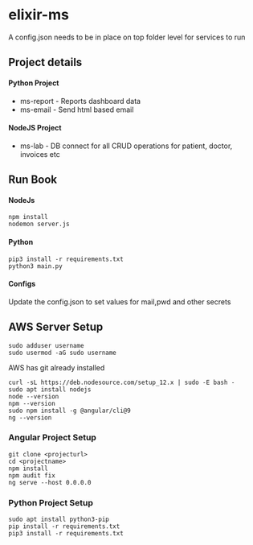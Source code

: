# elixir-ms
A config.json needs to be in place on top folder level for services to run

## Project details
#### Python Project
- ms-report    -  Reports dashboard data 
- ms-email     -  Send html based email
#### NodeJS Project
- ms-lab       -  DB connect for all CRUD operations for patient, doctor, invoices etc

## Run Book
#### NodeJs
```
npm install
nodemon server.js
```
#### Python
```
pip3 install -r requirements.txt
python3 main.py
```
#### Configs
Update the config.json to set values for mail,pwd and other secrets

## AWS Server Setup
```
sudo adduser username
sudo usermod -aG sudo username
```
AWS has git already installed

```
curl -sL https://deb.nodesource.com/setup_12.x | sudo -E bash -
sudo apt install nodejs
node --version
npm --version
sudo npm install -g @angular/cli@9
ng --version
```
### Angular Project Setup
```
git clone <projecturl>
cd <projectname>
npm install
npm audit fix
ng serve --host 0.0.0.0
```
### Python Project Setup
```
sudo apt install python3-pip
pip install -r requirements.txt 
pip3 install -r requirements.txt
```

